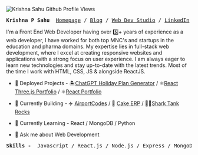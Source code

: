 <!-- ![Profile views](https://gpvc.arturio.dev/dvlprkrishna) -->
![Krishna Sahu Github Profile Views](https://komarev.com/ghpvc/?username=dvlprkrishna&color=green)    
<p><pre align="center">
<strong>Krishna P Sahu</strong>  <a href="https://krishnasahu.in/">​Homepage​</a> / <a href="https://dvlpr.wtf">Blog</a> / <a href="https://dvlpr.in">Web Dev Studio</a> / <a href="https://linkedin.com/in/reactjsdev/">​LinkedIn​</a> / <a href="https://github.com/dvlprkrishna/">Recursion</a></pre></p>
<!-- <img width="1834" alt="github readme" src="https://raw.githubusercontent.com/dvlprkrishna/dvlprkrishna/main/Krishnasahu.in.png"> -->
 
I'm a Front End Web Developer having over 5️⃣+ years of experience as a web developer, I have worked for both top MNC's and startups in the education and pharma domains. My expertise lies in full-stack web development, where I excel at creating responsive websites and applications with a strong focus on user experience. I am always eager to learn new technologies and stay up-to-date with the latest trends. Most of the time I work with HTML, CSS, JS & alongside ReactJS.

- 🚢 Deployed Projects - 🏝[ChatGPT Holiday Plan Generator](https://github.com/dvlprkrishna/where-to-next) / ⚛[React Three.js Portfolio](https://github.com/dvlprkrishna/react-three.js-portfolio) / ⚛[React Portfolio](https://github.com/dvlprkrishna/react-portfolio) 

- 🔭 Currently Building - ✈️ [AirportCodes](https://github.com/dvlprkrishna/airportcodesin) / 🎂 [Cake ERP](https://github.com/dvlprkrishna/react-kake-erp) / 🦈🤝[Shark Tank Rocks](https://github.com/dvlprkrishna/SharkTankRocks)

- 🌱 Currently Learning - React / MongoDB / Python

- 💬 Ask me about Web Development

<p><pre align="center">
<strong>Skills - </strong> Javascript / React.js / Node.js / Express / MongoDB / APIs / HTML5 / CSS3 / SASS / Bootstrap / Tailwind / MUI</pre></p>
